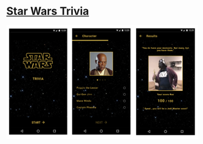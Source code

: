# [Star Wars Trivia](https://kadukeitor.github.io/sw-trivia/index.html)

![Alt text](store/global/preview.png?raw=true "Star Wars Trivia")
